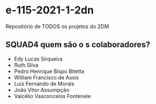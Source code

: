 # e-115-2021-1-2dn
Repositório de TODOS os projetos do 2DM

## SQUAD4 quem  são  o s colaboradores?
- Edy Lucas Sirqueira
- Ruth Silva
- Pedro Henrique Bispo Bitetta
- William Francisco de Assis
- Luiz Fernando de Morais
- João Vitor Assumpção
- Valcélio Vasconcelos Fontenele
